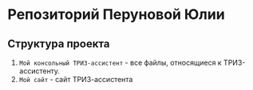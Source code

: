 # Репозиторий Перуновой Юлии
## Структура проекта
1. `Мой консольный ТРИЗ-ассистент` - все файлы, относящиеся к ТРИЗ-ассистенту.
2. `Мой сайт` - сайт ТРИЗ-ассистента